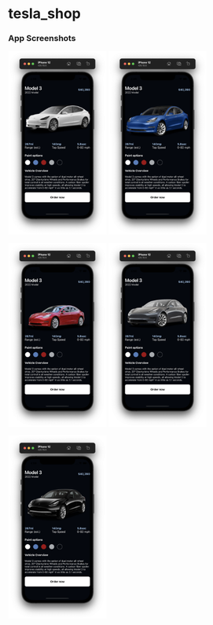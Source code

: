 # tesla_shop

### App Screenshots
<p float="left">
    <img src="./docsAssets/White.png" width="200"/>
    <img src="./docsAssets/Blue.png" width="200"/>
</p>
<p float="left">
    <img src="./docsAssets/Red.png" width="200"/>
    <img src="./docsAssets/Silver.png" width="200"/>
</p>
<img src="./docsAssets/Black.png" width="200"/>
